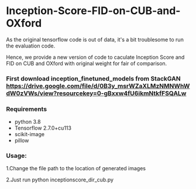 # Inception-Score-FID-on-CUB-and-OXford
As the original tensorflow code is out of data, it's a bit troublesome to run the evaluation code.

Hence, we provide a new version of code to caculate Inception Score and FID on CUB and OXford with original weight for fair of comparison.

### First download inception_finetuned_models from StackGAN https://drive.google.com/file/d/0B3y_msrWZaXLMzNMNWhWdW0zVWs/view?resourcekey=0-gBxxw4fU6ikmNtkfFSQALw



### Requirements
- python 3.8
- Tensorflow 2.7.0+cu113
- scikit-image
- pillow
### Usage:

1.Change the file path to the location of generated images

2.Just run python inceptionscore_dir_cub.py